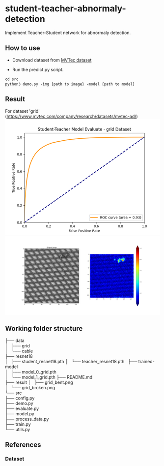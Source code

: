 # student-teacher-abnormaly-detection
Implement Teacher-Student network for abnormaly detection.

## How to use

* Download dataset from [MVTec dataset](https://www.mvtec.com/company/research/datasets/mvtec-ad/)

* Run the predict.py script.
```
cd src
python3 demo.py -img {path to image} -model {path to model}
```

## Result
For dataset 'grid' (https://www.mvtec.com/company/research/datasets/mvtec-ad/)
![ROC](result/demo_eval.png)
![Result](result/demo_sample.png)

## Working folder structure
├── data   
│   ├── grid  
│   └── cable  
├── resnet18  
│   ├── student_resnet18.pth
│   └── teacher_resnet18.pth   
├── trained-model   
│   ├── model_0_grid.pth  
│   └── model_1_grid.pth
├── README.md  
├── result 
│   ├── grid_bent.png  
│   └── grid_broken.png   
└── src  
    ├── config.py  
    ├── demo.py  
    ├── evaluate.py  
    ├── model.py  
    ├── process_data.py   
    ├── train.py  
    └── utils.py  

## References

### Dataset